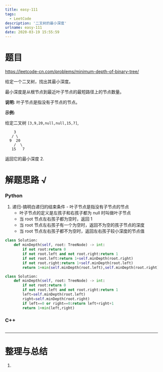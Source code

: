 ```yaml
---
title: easy-111
tags:
  - LeetCode
description: '二叉树的最小深度'
urlname: easy-111
date: 2020-03-19 15:55:59
---
```


# 题目

https://leetcode-cn.com/problems/minimum-depth-of-binary-tree/

给定一个二叉树，找出其最小深度。

最小深度是从根节点到最近叶子节点的最短路径上的节点数量。

**说明:** 叶子节点是指没有子节点的节点。

**示例:**

给定二叉树 `[3,9,20,null,null,15,7]`,

```
    3
   / \
  9  20
    /  \
   15   7
```

返回它的最小深度  2.

# 解题思路 √

### Python

1. 递归-搞明白递归的结束条件 - 叶子节点是指没有子节点的节点
   - 叶子节点的定义是左孩子和右孩子都为 null 时叫做叶子节点
   - 当 root 节点左右孩子都为空时，返回 1
   - 当 root 节点左右孩子有一个为空时，返回不为空的孩子节点的深度
   - 当 root 节点左右孩子都不为空时，返回左右孩子较小深度的节点值

```python
class Solution:
    def minDepth(self, root: TreeNode) -> int:
        if not root:return 0
        if not root.left and not root.right:return 1
        if not root.left:return 1+self.minDepth(root.right)
        if not root.right:return 1+self.minDepth(root.left)
        return 1+min(self.minDepth(root.left),self.minDepth(root.right))
```


```python
class Solution:
    def minDepth(self, root: TreeNode) -> int:
        if not root:return 0
        if not root.left and not root.right:return 1
        left=self.minDepth(root.left)
        right=self.minDepth(root.right)
        if left==0 or right==0:return left+right+1
        return 1+min(left,right)
```



### C++

```cpp

```

---



# 整理与总结

1. 

